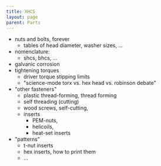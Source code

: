 ```yaml
--- 
title: XHCS
layout: page
parent: Parts 
---
```


- nuts and bolts, forever 
  - tables of head diameter, washer sizes, ... 
- nomenclature:
  - shcs, bhcs, ... 
- galvanic corrosion
- tightening torques
  - driver torque stipping limits
  - "science-mode torx vs. hex head vs. robinson debate" 
- "other fasteners"
  - plastic thread-forming, thread forming 
  - self threading (cutting) 
  - wood screws, self-cutting, 
  - inserts
    - PEM-nuts, 
    - helicoils, 
    - heat-set inserts 
- "patterns"
  - t-nut inserts 
  - hex inserts, how to print them 
  - ... 